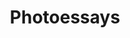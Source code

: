 ---
title: Photoessays
layout: pages/photoessay-list
list:
- pageId: hody
- pageId: straelen
- pageId: zustavam
- pageId: heidelberk
- pageId: montpellier
- pageId: pejškovna
- pageId: slavnost
- pageId: odehrávky
- pageId: cena-lyriky
- pageId: troje-kulate
---